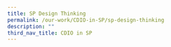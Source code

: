 ```yaml
---
title: SP Design Thinking
permalink: /our-work/CDIO-in-SP/sp-design-thinking
description: ""
third_nav_title: CDIO in SP
---
```


